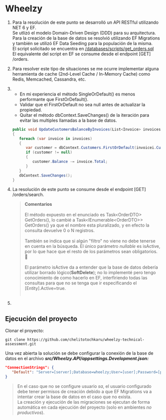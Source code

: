 # Wheelzy

1) Para la resolución de este punto se desarrolló un API RESTful utilizando NET 6 y EF.<br />
   Se utlizó el modelo Domain-Driven Design (DDD) para su arquitectura.<br />
   Para la creación de la base de datos se resolvió utilizando EF Migrations y también se utilizó EF Data Seeding para la populación de la misma.<br />
   El script solicitado se encuentra en [/databases/scripts/get_orders.sql](https://github.com/chelitotochkaru/wheelzy-technical-assessment/blob/dev/databases/scripts/get_orders.sql)<br />
   El equivalente del script en EF se consume desde el endpoint [GET] /orders.
2) Para resolver este tipo de situaciones se me ocurre implementar alguna herramienta de cache (2nd-Level Cache / In-Memory Cache) como Redis, Memcached, Cassandra, etc.
3) * En mi experiencia el método SingleOrDefault() es menos performante que FirstOrDefault().
   * Validar que el FirstOrDefault no sea null antes de actualizar la propiedad.
   * Quitar el método dbContext.SaveChanges() de la iteración para evitar las multiples llamadas a la base de datos.
   ```csharp
   public void UpdateCustomersBalanceByInvoices(List<Invoice> invoices)
   {
      foreach (var invoice in invoices)
      {
         var customer = dbContext.Customers.FirstOrDefault(invoicei.CustomerId.Value);
         if (customer != null)
         {
            customer.Balance -= invoice.Total;
         }
      }
      dbContext.SaveChanges();
   }
   ```
4) La resolución de este punto se consume desde el endpoint [GET] /orders/search.<br />

   > **Comentarios**<br /><br />
   > El método expuesto en el enunciado es Task\<OrderDTO\> GetOrders(), lo cambié a Task\<IEnumerable\<OrderDTO\>\> GetOrders() ya que el nombre esta pluralizado, y en efecto la consulta devuelve 0 o N registros.<br /><br />
   > También se indica que si algún "filtro" no viene no debe tenerse en cuenta en la búsqueda. El único parámetro _nullable_ es isActive, por lo que hace que el resto de los parámetros sean obligatorios. 🧐<br /><br />
   > El parámetro isActive da a entender que la base de datos debería utilizar borrado lógico(**SoftDelete**); no lo implementé pero tengo conocimiento de como hacerlo en EF, interfiriendo todas las consultas para que no se tenga que ir especificando el [Entity].Active=true.<br /><br />
5) 

## Ejecución del proyecto

Clonar el proyecto:<br />

```
git clone https://github.com/chelitotochkaru/wheelzy-technical-assessment.git
```

Una vez abierta la solución se debe configurar la conexión de la base de datos en el archivo ***src/Wheelzy.API/appsettings.Development.json:***
```json
"ConnectionStrings": {
   "Default": "Server=[server];Database=wheelzy;User=[user];Password=[password];Trusted_Connection=False;TrustServerCertificate=True;"
}
```
> En el caso que no se configure usuario _sa_, el usuario configurado debe tener permisos de creación debido a que EF Migrations va a intentar crear la base de datos en el caso que no exista.<br />
> La creación y ejecución de las migraciones se ejecutan de forma automática en cada ejecución del proyecto (solo en ambientes _no productivos_).
